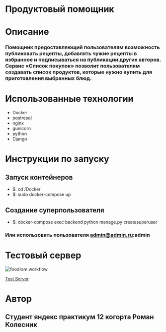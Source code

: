# Продуктовый помощник

# Описание
### Помощник предоставляющий пользователям возможность публиковать рецепты, добавлять чужие рецепты в избранное и подписываться на публикации других авторов. Сервис «Список покупок» позволит пользователям создавать список продуктов, которые нужно купить для приготовления выбранных блюд.

# Использованные технологии
- Docker
- postresql
- nginx
- gunicorn
- python
- Django

# Инструкции по запуску
## Запуск контейнеров
- $: cd /Docker
- $: sudo docker-compose up

## Создание суперпользователя
- $: docker-compose exec backend python manage.py createsuperuser
### Или использовать пользователя admin@admin.ru:admin

# Тестовый сервер
![foodram workflow](https://github.com/KolesnikRV/foodgram-project-react/actions/workflows/yamdb_workflow.yaml/badge.svg?branch=main)

[Test Server](http://130.193.51.249/)

# Автор
## Студент яндекс практикум 12 когорта Роман Колесник